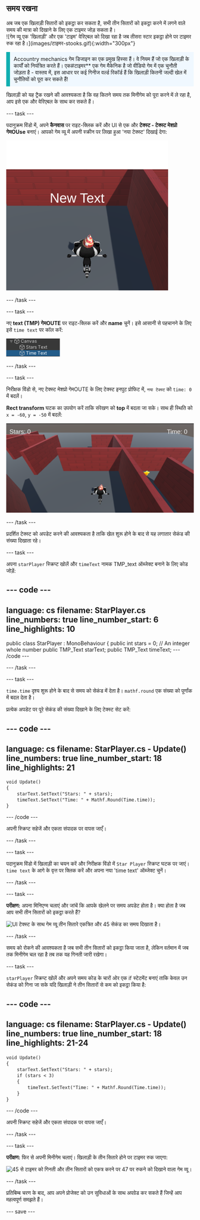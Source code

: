 ## समय रखना

<div style="display: flex; flex-wrap: wrap">
<div style="flex-basis: 200px; flex-grow: 1; margin-right: 15px;">
अब जब एक खिलाड़ी सितारों को इकट्ठा कर सकता है, सभी तीन सितारों को इकट्ठा करने में लगने वाले समय की मात्रा को दिखाने के लिए एक टाइमर जोड़ सकता है। 
</div>
<div>
![गेम व्यू एक 'खिलाड़ी' और एक 'टाइम' वेरिएबल को दिखा रहा है जब तीसरा स्टार इकट्ठा होने पर टाइमर रुक रहा है।](images/टाइमर-stooks.gif){:width="300px"}
</div>
</div>

<p style="border-left: solid; border-width:10px; border-color: #0faeb0; background-color: aliceblue; padding: 10px;">
<span style="colour: #0feb0"> Accountry mechanics</span> गेम डिजाइन का एक प्रमुख हिस्सा हैं। वे नियम हैं जो एक खिलाड़ी के कार्यों को नियंत्रित करते हैं। एक#टाइमर** एक गेम मैकेनिक है जो वीडियो गेम में एक चुनौती जोड़ता है - वास्तव में, इस आधार पर कई गिनीज वर्ल्ड रिकॉर्ड हैं कि खिलाड़ी कितनी जल्दी खेल में चुनौतियों को पूरा कर सकते हैं!
</p>

खिलाड़ी को यह ट्रैक रखने की आवश्यकता है कि वह कितने समय तक मिनीगेम को पूरा करने में ले रहा है, आप इसे एक और वेरिएबल के साथ कर सकते हैं।

--- task ---

पदानुक्रम विंडो में, अपने **कैनवास** पर राइट-क्लिक करें और UI से एक और **टेक्स्ट - टेक्स्ट मेशप्रो गेमOUse** बनाएं। आपको गेम व्यू में अपनी स्क्रीन पर लिखा हुआ 'नया टेक्स्ट' दिखाई देगा:

![एक 'नया टेक्स्ट' UI टेक्स्ट आइटम के साथ गेम दृश्य स्क्रीन पर दिखाई दे रहा है।](images/new-timer.png)

--- /task ---

--- task ---

नए **text (TMP) गेमOUTE** पर राइट-क्लिक करें और **name** चुनें। इसे आसानी से पहचानने के लिए इसे `time text` पर कॉल करें:

![Hierachy विंडो में बदला गया टाइम गेमOUTE।](images/time-gameobject.png)

--- /task ---

--- task ---

निरीक्षक विंडो से, नए टेक्स्ट मेशप्रो गेमOUTE के लिए टेक्स्ट इनपुट प्रोफिट में, `नया टेक्स्ट` को `time: 0` में बदलें।

**Rect transform** घटक का उपयोग करें ताकि संरेखण को **top** में बदला जा सके। साथ ही स्थिति को `x = -60`, `y = -50` में बदलें:

![ऊपर दाईं ओर दिखाई देने वाले एंकर एसेट्स ड्रॉप-डाउन मेनू और 'POS x' = -60 और 'POS y' = - 50 मानों के साथ निरीक्षक विंडो अपडेट किया गया।](images/reposition-text-timer.png)

--- /task ---

प्रदर्शित टेक्स्ट को अपडेट करने की आवश्यकता है ताकि खेल शुरू होने के बाद से यह लगातार सेकंड की संख्या दिखाता रहे।

--- task ---

अपना `starPlayer` स्क्रिप्ट खोलें और `timeText` नामक TMP_text ऑब्जेक्ट बनाने के लिए कोड जोड़ें:

--- code ---
---
language: cs filename: StarPlayer.cs line_numbers: true line_number_start: 6
line_highlights: 10
---
public class StarPlayer : MonoBehaviour
{ public int stars = 0; // An integer whole number public TMP_Text starText; public TMP_Text timeText; --- /code ---

--- /task ---

--- task ---

`time.time` दृश्य शुरू होने के बाद से समय को सेकंड में देता है। `mathf.round` एक संख्या को पूर्णांक में बदल देता है।

प्रत्येक अपडेट पर पूरे सेकंड की संख्या दिखाने के लिए टेक्स्ट सेट करें:

--- code ---
---
language: cs filename: StarPlayer.cs - Update() line_numbers: true line_number_start: 18
line_highlights: 21
---

    void Update()
    {
        starText.SetText("Stars: " + stars);
        timeText.SetText("Time: " + Mathf.Round(Time.time));
    }
--- /code ---

अपनी स्क्रिप्ट सहेजें और एकता संपादक पर वापस जाएँ।

--- /task ---

--- task ---

पदानुक्रम विंडो में खिलाड़ी का चयन करें और निरीक्षक विंडो में `Star Player` स्क्रिप्ट घटक पर जाएं। `time text` के आगे के वृत्त पर क्लिक करें और अपना नया 'time text' ऑब्जेक्ट चुनें।

--- /task ---

--- task ---

**परीक्षण:** अपना मिनिएग्म चलाएं और जांचें कि आपके खेलने पर समय अपडेट होता है। क्या होता है जब आप सभी तीन सितारों को इकट्ठा करते हैं?

![UI टेक्स्ट के साथ गेम व्यू तीन सितारे एकत्रित और 45 सेकंड का समय दिखाता है।](images/both-texts-updating.gif)

--- /task ---

समय को रोकने की आवश्यकता है जब सभी तीन सितारों को इकट्ठा किया जाता है, लेकिन वर्तमान में जब तक मिनीगेम चल रहा है तब तक यह गिनती जारी रखेगा।

--- task ---

`starPlayer` स्क्रिप्ट खोलें और अपने समय कोड के चारों ओर एक if स्टेटमेंट बनाएं ताकि केवल उन सेकंड को गिना जा सके यदि खिलाड़ी ने तीन सितारों से कम को इकट्ठा किया है:

--- code ---
---
language: cs filename: StarPlayer.cs - Update() line_numbers: true line_number_start: 18
line_highlights: 21-24
---

    void Update()
    {
        starText.SetText("Stars: " + stars);
        if (stars < 3)
        {
            timeText.SetText("Time: " + Mathf.Round(Time.time));
        }
    }
--- /code ---

अपनी स्क्रिप्ट सहेजें और एकता संपादक पर वापस जाएँ।

--- /task ---

--- task ---

**परीक्षण:** फिर से अपनी मिनीगेम चलाएं। खिलाड़ी के तीन सितारे होने पर टाइमर रुक जाएगा:

![45 से टाइमर को गिनती और तीन सितारों को एकत्र करने पर 47 पर रुकने को दिखाने वाला गेम व्यू।](images/timer-stops.gif)

--- /task ---

प्रतिबिम्ब चरण के बाद, आप अपने प्रोजेक्ट को उन सुविधाओं के साथ अपग्रेड कर सकते हैं जिन्हें आप महत्वपूर्ण समझते हैं।

--- save ---
